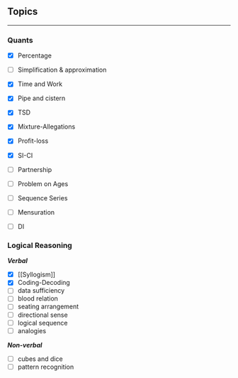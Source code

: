 ## Topics
---

### Quants

- [x] Percentage
- [ ] Simplification & approximation
- [x] Time and Work
- [x] Pipe and cistern
- [x] TSD
- [x] Mixture-Allegations
- [x] Profit-loss
- [x] SI-CI
- [ ] Partnership
- [ ] Problem on Ages
- [ ] Sequence Series
- [ ] Mensuration
- [ ] DI


### Logical Reasoning
***Verbal***
- [x] [[Syllogism]]
- [x] Coding-Decoding
- [ ] data sufficiency
- [ ] blood relation
- [ ] seating arrangement
- [ ] directional sense
- [ ] logical sequence
- [ ] analogies

***Non-verbal***
- [ ] cubes and dice
- [ ] pattern recognition
